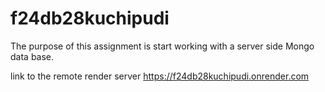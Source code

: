 # f24db28kuchipudi

The purpose of this assignment is start working with a server side Mongo data base.

link to the remote render server <https://f24db28kuchipudi.onrender.com>
